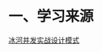 # 一、学习来源

[冰河并发实战设计模式](https://binghe.gitcode.host/md/core/design/concurrent/2023-09-17-start.html)
